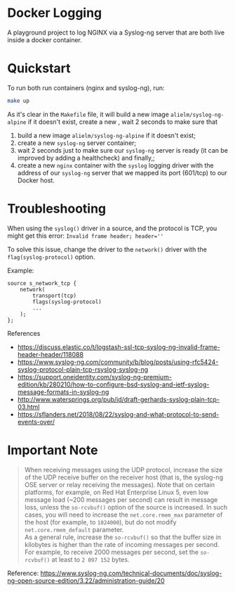 # Docker Logging

A playground project to log NGINX via a Syslog-ng server that are both live inside a docker container.

# Quickstart

To run both run containers (nginx and syslog-ng), run:

```bash
make up
```

As it's clear in the `Makefile` file, it will build a new image `alielm/syslog-ng-alpine` if it doesn't exist, create a new , wait 2 seconds to make sure that 

1. build a new image `alielm/syslog-ng-alpine` if it doesn't exist;
2. create a new `syslog-ng` server container;
3. wait 2 seconds just to make sure our `syslog-ng` server is ready (it can be improved by adding a healthcheck) and finally,;
4. create a new `nginx` container with the `syslog` logging driver with the address of our `syslog-ng` server that we mapped its port (601/tcp) to our Docker host.

# Troubleshooting

When using the `syslog()` driver in a source, and the protocol is TCP, you might get this error: `Invalid frame header; header=''`

To solve this issue, change the driver to the `network()` driver with the `flag(syslog-protocol)` option.

Example:

```properties
source s_network_tcp {
    network(
        transport(tcp)
        flags(syslog-protocol)
        ...
    );
};
```

References
- https://discuss.elastic.co/t/logstash-ssl-tcp-syslog-ng-invalid-frame-header-header/118088
- https://www.syslog-ng.com/community/b/blog/posts/using-rfc5424-syslog-protocol-plain-tcp-rsyslog-syslog-ng
- https://support.oneidentity.com/syslog-ng-premium-edition/kb/280210/how-to-configure-bsd-syslog-and-ietf-syslog-message-formats-in-syslog-ng
- http://www.watersprings.org/pub/id/draft-gerhards-syslog-plain-tcp-03.html
- https://sflanders.net/2018/08/22/syslog-and-what-protocol-to-send-events-over/

# Important Note

> When receiving messages using the UDP protocol, increase the size of the UDP receive buffer on the receiver host (that is, the syslog-ng OSE server or relay receiving the messages). Note that on certain platforms, for example, on Red Hat Enterprise Linux 5, even low message load (~200 messages per second) can result in message loss, unless the `so-rcvbuf()` option of the source is increased. In such cases, you will need to increase the `net.core.rmem_max` parameter of the host (for example, to `1024000`), but do not modify `net.core.rmem_default` parameter.<br>As a general rule, increase the `so-rcvbuf()` so that the buffer size in kilobytes is higher than the rate of incoming messages per second. For example, to receive 2000 messages per second, set the `so-rcvbuf()` at least to `2 097 152` bytes.

Reference: https://www.syslog-ng.com/technical-documents/doc/syslog-ng-open-source-edition/3.22/administration-guide/20